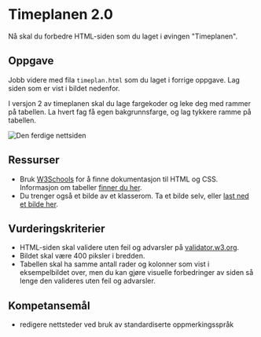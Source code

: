 Timeplanen 2.0
==================
Nå skal du forbedre HTML-siden som du laget i øvingen "Timeplanen".

Oppgave
-------
Jobb videre med fila `timeplan.html` som du laget i forrige oppgave. Lag siden som er vist i bildet nedenfor. 

I versjon 2 av timeplanen skal du lage fargekoder og leke deg med rammer på tabellen. La hvert fag få egen bakgrunnsfarge, og lag tykkere ramme på tabellen.

![Den ferdige nettsiden](https://raw.githubusercontent.com/fagstoff/IT1/master/Bilder/timeplan2.png)

Ressurser
---------
* Bruk [W3Schools](http://www.w3schools.com/) for å finne dokumentasjon til HTML og CSS. Informasjon om tabeller [finner du her](http://www.w3schools.com/tags/tag_table.asp).
* Du trenger også et bilde av et klasserom. Ta et bilde selv, eller [last ned et bilde her](https://commons.wikimedia.org/wiki/File:Andrew_Classroom_De_La_Salle_University.jpeg).

Vurderingskriterier
-------------------
* HTML-siden skal validere uten feil og advarsler på [validator.w3.org](https://validator.w3.org/).
* Bildet skal være 400 piksler i bredden.
* Tabellen skal ha samme antall rader og kolonner som vist i eksempelbildet over, men du kan gjøre visuelle forbedringer av siden så lenge den valideres uten feil og advarsler.

Kompetansemål
-------------
* redigere nettsteder ved bruk av standardiserte oppmerkingsspråk